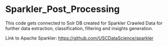 # Sparkler_Post_Processing
This code gets connected to Solr DB created for Sparkler Crawled Data for further data extraction, classification, filtering and insights generation.

Link to Apache Sparkler: https://github.com/USCDataScience/sparkler

